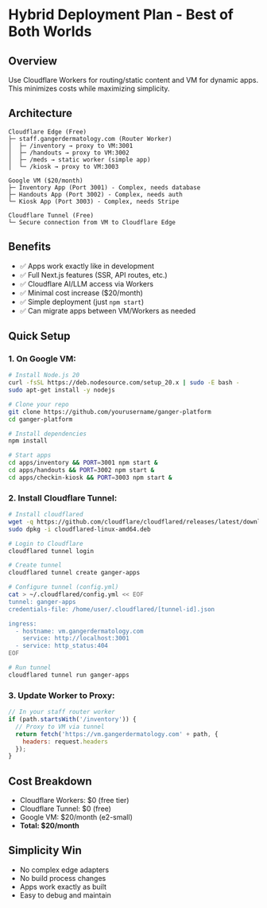 # Hybrid Deployment Plan - Best of Both Worlds

## Overview
Use Cloudflare Workers for routing/static content and VM for dynamic apps.
This minimizes costs while maximizing simplicity.

## Architecture

```
Cloudflare Edge (Free)
├─ staff.gangerdermatology.com (Router Worker)
│  ├─ /inventory → proxy to VM:3001
│  ├─ /handouts → proxy to VM:3002  
│  ├─ /meds → static worker (simple app)
│  └─ /kiosk → proxy to VM:3003

Google VM ($20/month)
├─ Inventory App (Port 3001) - Complex, needs database
├─ Handouts App (Port 3002) - Complex, needs auth
└─ Kiosk App (Port 3003) - Complex, needs Stripe

Cloudflare Tunnel (Free)
└─ Secure connection from VM to Cloudflare Edge
```

## Benefits
- ✅ Apps work exactly like in development
- ✅ Full Next.js features (SSR, API routes, etc.)
- ✅ Cloudflare AI/LLM access via Workers
- ✅ Minimal cost increase ($20/month)
- ✅ Simple deployment (just `npm start`)
- ✅ Can migrate apps between VM/Workers as needed

## Quick Setup

### 1. On Google VM:
```bash
# Install Node.js 20
curl -fsSL https://deb.nodesource.com/setup_20.x | sudo -E bash -
sudo apt-get install -y nodejs

# Clone your repo
git clone https://github.com/yourusername/ganger-platform
cd ganger-platform

# Install dependencies
npm install

# Start apps
cd apps/inventory && PORT=3001 npm start &
cd apps/handouts && PORT=3002 npm start &
cd apps/checkin-kiosk && PORT=3003 npm start &
```

### 2. Install Cloudflare Tunnel:
```bash
# Install cloudflared
wget -q https://github.com/cloudflare/cloudflared/releases/latest/download/cloudflared-linux-amd64.deb
sudo dpkg -i cloudflared-linux-amd64.deb

# Login to Cloudflare
cloudflared tunnel login

# Create tunnel
cloudflared tunnel create ganger-apps

# Configure tunnel (config.yml)
cat > ~/.cloudflared/config.yml << EOF
tunnel: ganger-apps
credentials-file: /home/user/.cloudflared/[tunnel-id].json

ingress:
  - hostname: vm.gangerdermatology.com
    service: http://localhost:3001
  - service: http_status:404
EOF

# Run tunnel
cloudflared tunnel run ganger-apps
```

### 3. Update Worker to Proxy:
```javascript
// In your staff router worker
if (path.startsWith('/inventory')) {
  // Proxy to VM via tunnel
  return fetch('https://vm.gangerdermatology.com' + path, {
    headers: request.headers
  });
}
```

## Cost Breakdown
- Cloudflare Workers: $0 (free tier)
- Cloudflare Tunnel: $0 (free)
- Google VM: $20/month (e2-small)
- **Total: $20/month**

## Simplicity Win
- No complex edge adapters
- No build process changes
- Apps work exactly as built
- Easy to debug and maintain
